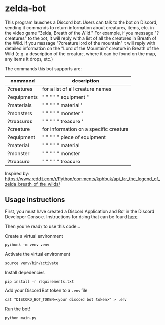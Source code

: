 # zelda-bot

This program launches a Discord bot. Users can talk to the bot on Discord,
sending it commands to return information about creatures, items, etc.
in the video game "Zelda, Breath of the Wild." For example, if you message
"?creatures" to the bot, it will reply with a list of all the creatures in
Breath of the Wild. If you message "?creature lord of the mountain" it will
reply with detailed information on the "Lord of the Mountain" creature in
Breath of the Wild (e.g. a description of the creature, where it can be found
on the map, any items it drops, etc.)

The commands this bot supports are:

| command           | description                            |
| ----------------- | -------------------------------------- |
| ?creatures        | for a list of all creature names       |
| ?equipments       | " " " " " equipment "                  |
| ?materials        | " " " " " material "                   |
| ?monsters         | " " " " " monster "                    |
| ?treasures        | " " " " " treasure "                   |
| ?creature <name>  | for information on a specific creature |
| ?equipment <name> | " " " " " piece of equipment           |
| ?material <name>  | " " " " " material                     |
| ?monster <name>   | " " " " " monster                      |
| ?treasure <name>  | " " " " " treasure                     |

Inspired by:
https://www.reddit.com/r/Python/comments/kphbuk/api_for_the_legend_of_zelda_breath_of_the_wilds/

## Usage instructions

First, you must have created a Discord Application and Bot in the Discord Developer Console.
Instructions for doing that can be found [here](https://realpython.com/how-to-make-a-discord-bot-python/#how-to-make-a-discord-bot-in-the-developer-portal)

Then you're ready to use this code...

Create a virtual environment

```
python3 -m venv venv
```

Activate the virtual environment

```
source venv/bin/activate
```

Install depedencies

```
pip install -r requirements.txt
```

Add your Discord Bot token to a `.env` file

```
cat "DISCORD_BOT_TOKEN=<your discord bot token>" > .env
```

Run the bot!

```
python main.py
```
